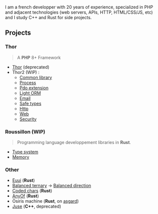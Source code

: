 I am a french developper with 20 years of experience, specialized in PHP and adjacent technologies (web servers, APIs, HTTP, HTML/CSS/JS, etc) and I study C++ and Rust for side projects.

## Projects

### Thor

> A **PHP** 8+ Framework

- [Thor](https://github.com/Trehinos/Thor) (deprecated)
- Thor2 (WIP) :
  - [Common library](https://github.com/Trehinos/thor-common)
  - [Process](https://github.com/Trehinos/thor-process)
  - [Pdo extension](https://github.com/Trehinos/thor-pdo-extension)
  - [Light ORM](https://github.com/Trehinos/thor-pdo-table)
  - [Email](https://github.com/Trehinos/thor-message)
  - [Safe types](https://github.com/Trehinos/thor-safe-types)
  - [Http](https://github.com/Trehinos/thor-http)
  - [Web](https://github.com/Trehinos/thor-web)
  - [Security](https://github.com/Trehinos/thor-security)
 
### Roussillon (WIP)

> Programming language developpement libraries in **Rust**.

- [Type system](https://github.com/Trehinos/roussillon-type-system)
- [Memory](https://github.com/Trehinos/roussillon-memory)

### Other

- [Euui](https://github.com/Trehinos/euui) (**Rust**)
- [Balanced ternary](https://github.com/Trehinos/balanced-ternary) -> [Balanced direction](https://github.com/Trehinos/balanced-direction)
- [Coded chars](https://github.com/Trehinos/coded-chars) (**Rust**)
- [AnyOf](https://github.com/Trehinos/any_of) (**Rust**)
- Osiris machine (**Rust**, on [asgard](https://asgard.trehinos.eu/osiris))
- [Juse](https://github.com/Trehinos/Juse) (**C++**, deprecated)
